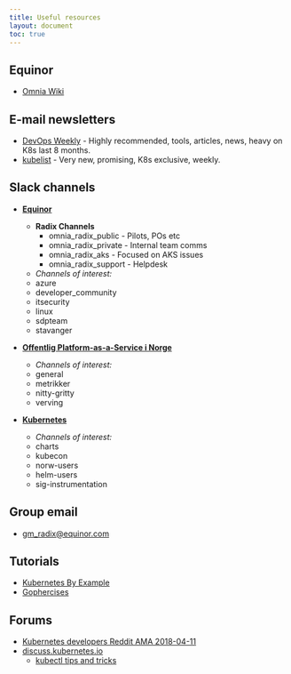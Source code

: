 ```yaml
---
title: Useful resources
layout: document
toc: true
---
```


## Equinor

 * [Omnia Wiki](https://dataplatformwiki.azurewebsites.net/doku.php)


## E-mail newsletters

  * [DevOps Weekly](http://www.devopsweekly.com/) - Highly recommended, tools, articles, news, heavy on K8s last 8 months.
  * [kubelist](https://kubelist.com/) - Very new, promising, K8s exclusive, weekly.

## Slack channels



  * **[Equinor](https://equinor.slack.com)**
    * **Radix Channels**
        * omnia_radix_public - Pilots, POs etc
        * omnia_radix_private - Internal team comms
        * omnia_radix_aks - Focused on AKS issues
        * omnia_radix_support - Helpdesk
    * _Channels of interest:_
    * azure
    * developer_community
    * itsecurity
    * linux
    * sdpteam
    * stavanger

  * **[Offentlig Platform-as-a-Service i Norge](https://offentlig-paas-no.slack.com)** 
    * _Channels of interest:_
    * general
    * metrikker
    * nitty-gritty
    * verving

  * **[Kubernetes](https://kubernetes.slack.com)** 
    * _Channels of interest:_
    * charts
    * kubecon
    * norw-users
    * helm-users
    * sig-instrumentation

## Group email
 * gm_radix@equinor.com

## Tutorials

  * [Kubernetes By Example](http://kubernetesbyexample.com/)
  * [Gophercises](https://gophercises.com/)

## Forums

  * [Kubernetes developers Reddit AMA 2018-04-11](https://www.reddit.com/r/kubernetes/comments/8b7f0x/we_are_kubernetes_developers_ask_us_anything/)
  * [discuss.kubernetes.io](https://discuss.kubernetes.io)
    * [kubectl tips and tricks](https://discuss.kubernetes.io/t/kubectl-tips-and-tricks/192)

